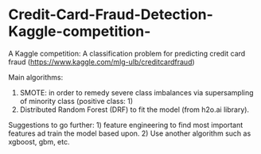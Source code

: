 # Credit-Card-Fraud-Detection-Kaggle-competition-
A Kaggle competition: A classification problem for predicting credit card fraud (https://www.kaggle.com/mlg-ulb/creditcardfraud)

Main algorithms: 
  1) SMOTE: in order to remedy severe class imbalances via supersampling of minority class (positive class: 1)
  2) Distributed Random Forest (DRF) to fit the model (from h2o.ai library).
  
Suggestions to go further: 1) feature engineering to find most important features ad train the model based upon. 2) Use another algorithm such as xgboost, gbm, etc.
